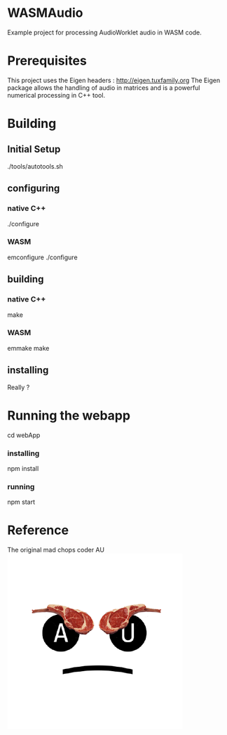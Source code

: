 # WASMAudio

Example project for processing AudioWorklet audio in WASM code.

# Prerequisites

This project uses the Eigen headers : http://eigen.tuxfamily.org
The Eigen package allows the handling of audio in matrices and is a powerful
numerical processing in C++ tool.

# Building
## Initial Setup

./tools/autotools.sh

## configuring
### native C++
./configure

### WASM
emconfigure ./configure

## building
### native C++
make
### WASM
emmake make

## installing

Really ?

# Running the webapp

cd webApp

### installing

npm install

### running

npm start

# Reference

The original mad chops coder AU
![mad chops coder AU icon](https://raw.githubusercontent.com/flatmax/WASMAudio/master/madChopsCoderAu.png)
